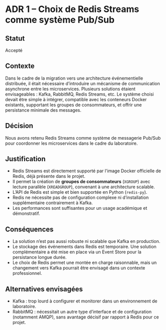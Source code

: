 # ADR 1 – Choix de Redis Streams comme système Pub/Sub

## Statut
Accepté

## Contexte
Dans le cadre de la migration vers une architecture événementielle distribuée, il était nécessaire d’introduire un mécanisme de communication asynchrone entre les microservices. Plusieurs solutions étaient envisageables : Kafka, RabbitMQ, Redis Streams, etc. Le système choisi devait être simple à intégrer, compatible avec les conteneurs Docker existants, supportant les groupes de consommateurs, et offrir une persistance minimale des messages.

## Décision
Nous avons retenu Redis Streams comme système de messagerie Pub/Sub pour coordonner les microservices dans le cadre du laboratoire.

## Justification
- Redis Streams est directement supporté par l'image Docker officielle de Redis, déjà présente dans le projet.
- Il permet la création de **groupes de consommateurs** (`XGROUP`) avec lecture parallèle (`XREADGROUP`), convenant à une architecture scalable.
- L’API de Redis est simple et bien supportée en Python (`redis-py`).
- Redis ne nécessite pas de configuration complexe ni d’installation supplémentaire contrairement à Kafka.
- Les performances sont suffisantes pour un usage académique et démonstratif.

## Conséquences
- La solution n’est pas aussi robuste ni scalable que Kafka en production.
- Le stockage des événements dans Redis est temporaire. Une solution complémentaire a été mise en place via un Event Store pour la persistance longue durée.
- Le choix de Redis permet une montée en charge raisonnable, mais un changement vers Kafka pourrait être envisagé dans un contexte professionnel.

## Alternatives envisagées
- Kafka : trop lourd à configurer et monitorer dans un environnement de laboratoire.
- RabbitMQ : nécessitait un autre type d’interface et de configuration (notamment AMQP), sans avantage décisif par rapport à Redis pour ce projet.
